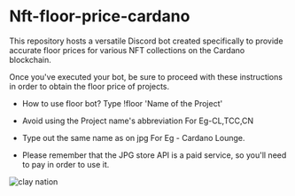 # Nft-floor-price-cardano
This repository hosts a versatile Discord bot created specifically to provide accurate floor prices for various NFT collections on the Cardano blockchain.

Once you've executed your bot, be sure to proceed with these instructions in order to obtain the floor price of projects.

- How to use floor bot?
Type !floor <Space> 'Name of the Project'

- Avoid using the Project name's abbreviation
For Eg-CL,TCC,CN

- Type out the same name as on jpg
For Eg - Cardano Lounge.

- Please remember that the JPG store API is a paid service, so you'll need to pay in order to use it.

![clay nation](https://github.com/Aakash-1803/Nft-floor-price-cardano/assets/145561585/de8158ed-f29e-4a91-87d2-37b9d98e3c84)



